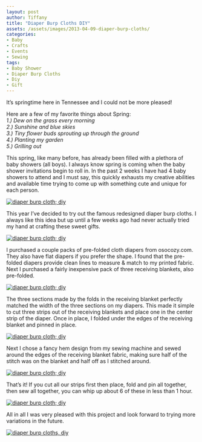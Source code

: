 ```yaml
---
layout: post
author: Tiffany
title: "Diaper Burp Cloths DIY"
assets: /assets/images/2013-04-09-diaper-burp-cloths/
categories: 
- Baby
- Crafts
- Events
- Sewing
tags: 
- Baby Shower
- Diaper Burp Cloths
- Diy
- Gift
---
```


It’s springtime here in Tennessee and I could not be more pleased!

Here are a few of my favorite things about Spring:  
_1.) Dew on the grass every morning  
2.) Sunshine and blue skies  
3.) Tiny flower buds sprouting up through the ground  
4.) Planting my garden  
5.) Grilling out_

This spring, like many before, has already been filled with a plethora of baby showers (all boys). I always know spring is coming when the baby shower invitations begin to roll in. In the past 2 weeks I have had 4 baby showers to attend and I must say, this quickly exhausts my creative abilities and available time trying to come up with something cute and unique for each person.

[![diaper burp cloth; diy](jekyll_uploads/2013/04/diaperburpcloths-6-575x384.jpg)](http://www.sweetpeonies.com/2013/04/diaper-burp-cloths/diaperburpcloths-6/)

This year I’ve decided to try out the famous redesigned diaper burp cloths. I always like this idea but up until a few weeks ago had never actually tried my hand at crafting these sweet gifts.

[![diaper burp cloth; diy](jekyll_uploads/2013/04/diaperburpcloths-10-575x384.jpg)](http://www.sweetpeonies.com/2013/04/diaper-burp-cloths/diaperburpcloths-10/)

I purchased a couple packs of pre-folded cloth diapers from osocozy.com. They also have flat diapers if you prefer the shape. I found that the pre-folded diapers provide clean lines to measure & match to my printed fabric. Next I purchased a fairly inexpensive pack of three receiving blankets, also pre-folded.

[![diaper burp cloth; diy](jekyll_uploads/2013/04/diaperburpcloths-5-575x384.jpg)](http://www.sweetpeonies.com/2013/04/diaper-burp-cloths/diaperburpcloths-5/)

The three sections made by the folds in the receiving blanket perfectly matched the width of the three sections on my diapers. This made it simple to cut three strips out of the receiving blankets and place one in the center strip of the diaper. Once in place, I folded under the edges of the receiving blanket and pinned in place.

[![diaper burp cloth; diy](jekyll_uploads/2013/04/diaperburpcloths-7-575x384.jpg)](http://www.sweetpeonies.com/2013/04/diaper-burp-cloths/diaperburpcloths-7/)

Next I chose a fancy hem design from my sewing machine and sewed around the edges of the receiving blanket fabric, making sure half of the stitch was on the blanket and half off as I stitched around.

[![diaper burp cloth; diy](jekyll_uploads/2013/04/diaperburpcloths-3-575x381.jpg)](http://www.sweetpeonies.com/2013/04/diaper-burp-cloths/diaperburpcloths-3/)

That’s it! If you cut all our strips first then place, fold and pin all together, then sew all together, you can whip up about 6 of these in less than 1 hour.

[![diaper burp cloth; diy](jekyll_uploads/2013/04/diaperburpcloths-12-575x381.jpg)](http://www.sweetpeonies.com/2013/04/diaper-burp-cloths/diaperburpcloths-12/)

All in all I was very pleased with this project and look forward to trying more variations in the future.

[![diaper burp cloths, diy](jekyll_uploads/2013/04/diaperburpcloths-9-575x381.jpg)](http://www.sweetpeonies.com/2013/04/diaper-burp-cloths/diaperburpcloths-9/)